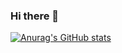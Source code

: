 ### Hi there 👋

[![Anurag's GitHub stats](https://github-readme-stats-black-five.vercel.app/api?username=YTGhost)](https://github.com/YTGhost/github-readme-stats)

<!--
**YTGhost/YTGhost** is a ✨ _special_ ✨ repository because its `README.md` (this file) appears on your GitHub profile.

Here are some ideas to get you started:

- 🔭 I’m currently working on ...
- 🌱 I’m currently learning ...
- 👯 I’m looking to collaborate on ...
- 🤔 I’m looking for help with ...
- 💬 Ask me about ...
- 📫 How to reach me: ...
- 😄 Pronouns: ...
- ⚡ Fun fact: ...
-->
